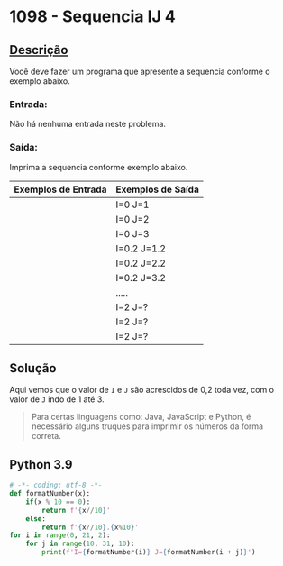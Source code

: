 # 1098 - Sequencia IJ 4

## [Descrição](https://www.beecrowd.com.br/judge/pt/problems/view/1098)

Você deve fazer um programa que apresente a sequencia conforme o exemplo abaixo.

### Entrada:
Não há nenhuma entrada neste problema.

### Saída:
Imprima a sequencia conforme exemplo abaixo.

| Exemplos de Entrada | Exemplos de Saída |
|---------------------|-------------------|
|                     |       I=0 J=1     |
|                     |       I=0 J=2     |
|                     |       I=0 J=3     |
|                     |    I=0.2 J=1.2    |
|                     |    I=0.2 J=2.2    |
|                     |    I=0.2 J=3.2    |
|                     |        .....      |
|                     |       I=2 J=?     |
|                     |       I=2 J=?     |
|                     |       I=2 J=?     |

## Solução

Aqui vemos que o valor de `I` e `J` são acrescidos de 0,2 toda vez, com o valor de `J` indo de 1 até 3.

> Para certas linguagens como: Java, JavaScript e Python, é necessário alguns truques para imprimir os números da forma correta.

## Python 3.9

```Python
# -*- coding: utf-8 -*-
def formatNumber(x):
    if(x % 10 == 0):
        return f'{x//10}'
    else:
        return f'{x//10}.{x%10}'
for i in range(0, 21, 2):
    for j in range(10, 31, 10):
        print(f'I={formatNumber(i)} J={formatNumber(i + j)}')
```
